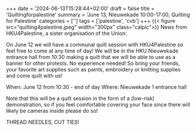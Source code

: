 +++
date = '2024-06-13T15:28:44+02:00'
draft = false
title = 'Quiltingforpalestine'
summary = 'June 13, Nieuwekade 10:00-17:00, Quilting for Palestine'
categories = ['']
tags = ['palestine', 'cvb']
+++
{{< figure src="quilting4palestine.jpeg" width="300px" class="calpic">}}
News from HKU4Palestine, a sister organisation of the Union:

On June 12 we will have a communal quilt session with HKU4Palestine so feel free to come at any time of day! We will be in the HKU Nieuwekade entrance hall from 10:30 making a quilt that we will be able to use as a banner for other protests. No experience needed! So bring your friends, your favorite art supplies such as paints, embroidery or knitting supplies and come quilt with us!

When: June 12 from 10:30 - end of day Where: Nieuwekade 1 entrance hall

Note that this will be a quilt session in the form of a (low-risk) demonstration, so if you feel comfortable covering your face since there will likely be cameras inside please do so!

THREAD NEEDLES, CUT TIES!
